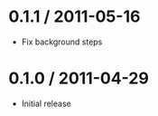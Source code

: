 
0.1.1 / 2011-05-16
==================

  * Fix background steps

0.1.0 / 2011-04-29
==================

  * Initial release
